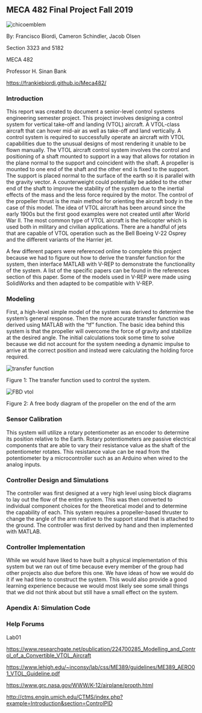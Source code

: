 ## MECA 482 Final Project Fall 2019


![chicoemblem](https://user-images.githubusercontent.com/59099338/71423980-4c6b0300-2642-11ea-8709-133acdd46edb.JPG)


By: Francisco Biordi, Cameron Schindler, Jacob Olsen 



Section 3323 and 5182



MECA 482



Professor H. Sinan Bank


https://frankiebiordi.github.io/Meca482/








### Introduction

This report was created to document a senior-level control systems engineering semester project. This project involves designing a control system for vertical take-off and landing (VTOL) aircraft. A VTOL-class aircraft that can hover mid-air as well as take-off and land vertically. A control system is required to successfully operate an aircraft with VTOL capabilities due to the unusual designs of most rendering it unable to be flown manually. The VTOL aircraft control system involves the control and positioning of a shaft mounted to support in a way that allows for rotation in the plane normal to the support and coincident with the shaft. A propeller is mounted to one end of the shaft and the other end is fixed to the support. The support is placed normal to the surface of the earth so it is parallel with the gravity vector. A counterweight could potentially be added to the other end of the shaft to improve the stability of the system due to the inertial effects of the mass and the less force required by the motor. The control of the propeller thrust is the main method for orienting the aircraft body in the case of this model. The idea of VTOL aircraft has been around since the early 1900s but the first good examples were not created until after World War II. The most common type of VTOL aircraft is the helicopter which is used both in military and civilian applications. There are a handful of jets that are capable of VTOL operation such as the Bell Boeing V-22 Osprey and the different variants of the Harrier jet.

A few different papers were referenced online to complete this project because we had to figure out how to derive the transfer function for the system, then interface MATLAB with V-REP to demonstrate the functionality of the system. A list of the specific papers can be found in the references section of this paper. Some of the models used in V-REP were made using SolidWorks and then adapted to be compatible with V-REP.

 


### Modeling

First, a high-level simple model of the system was derived to determine the system’s general response. Then the more accurate transfer function was derived using MATLAB with the “tf” function. The basic idea behind this system is that the propeller will overcome the force of gravity and stabilize at the desired angle. The initial calculations took some time to solve because we did not account for the system needing a dynamic impulse to arrive at the correct position and instead were calculating the holding force required. 


![transfer function](https://user-images.githubusercontent.com/59099338/71298810-b59aff80-233e-11ea-98f4-971a2d4e0fde.JPG)

Figure 1: The transfer function used to control the system.

![FBD vtol](https://user-images.githubusercontent.com/59099338/71291483-ac526880-2327-11ea-973c-a40384486980.JPG)

Figure 2: A free body diagram of the propeller on the end of the arm





### Sensor Calibration 

This system will utilize a rotary potentiometer as an encoder to determine its position relative to the Earth. Rotary potentiometers are passive electrical components that are able to vary their resistance value as the shaft of the potentiometer rotates. This resistance value can be read from the potentiometer by a microcontroller such as an Arduino when wired to the analog inputs.


### Controller Design and Simulations

The controller was first designed at a very high level using block diagrams to lay out the flow of the entire system. This was then converted to individual component choices for the theoretical model and to determine the capability of each. This system requires a propeller-based thruster to change the angle of the arm relative to the support stand that is attached to the ground. The controller was first derived by hand and then implemented with MATLAB.

### Controller Implementation 

While we would have liked to have built a physical implementation of this system but we ran out of time	because every member of the group had other projects also due before this one. We have ideas of how we would do it if we had time to construct the system. This would also provide a good learning experience because we would most likely see some small things that we did not think about but still have a small effect on the system.


### Apendix A: Simulation Code

### Help Forums 

Lab01

https://www.researchgate.net/publication/224700285_Modelling_and_Control_of_a_Convertible_VTOL_Aircraft

https://www.lehigh.edu/~inconsy/lab/css/ME389/guidelines/ME389_AERO01_VTOL_Guideline.pdf

https://www.grc.nasa.gov/WWW/K-12/airplane/propth.html

http://ctms.engin.umich.edu/CTMS/index.php?example=Introduction&section=ControlPID







